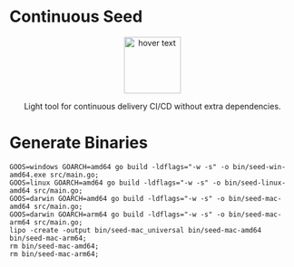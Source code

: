 # Continuous Seed
<p align="center">
  <img src="https://github.com/cloudbit-interactive/continuous-seed/blob/main/seed.png?raw=true" height="100" title="hover text">
</p>
<p align="center">
Light tool for continuous delivery CI/CD without extra dependencies.
</p>

# Generate Binaries
```
GOOS=windows GOARCH=amd64 go build -ldflags="-w -s" -o bin/seed-win-amd64.exe src/main.go;
GOOS=linux GOARCH=amd64 go build -ldflags="-w -s" -o bin/seed-linux-amd64 src/main.go; 
GOOS=darwin GOARCH=amd64 go build -ldflags="-w -s" -o bin/seed-mac-amd64 src/main.go;
GOOS=darwin GOARCH=arm64 go build -ldflags="-w -s" -o bin/seed-mac-arm64 src/main.go;
lipo -create -output bin/seed-mac_universal bin/seed-mac-amd64 bin/seed-mac-arm64;
rm bin/seed-mac-amd64; 
rm bin/seed-mac-arm64;
```
